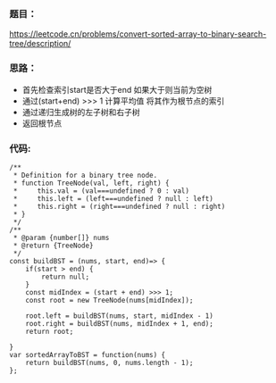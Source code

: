 <!--
 * @Description: Stay hungry，Stay foolish
 * @Author: Huccct
 * @Date: 2023-05-18 08:56:21
 * @LastEditors: Huccct
 * @LastEditTime: 2023-05-18 09:35:08
-->
### **题目：**
 https://leetcode.cn/problems/convert-sorted-array-to-binary-search-tree/description/


### **思路：** 
* 首先检查索引start是否大于end 如果大于则当前为空树
* 通过(start+end) >>> 1 计算平均值 将其作为根节点的索引
* 通过递归生成树的左子树和右子树
* 返回根节点


### **代码:**
```
/**
 * Definition for a binary tree node.
 * function TreeNode(val, left, right) {
 *     this.val = (val===undefined ? 0 : val)
 *     this.left = (left===undefined ? null : left)
 *     this.right = (right===undefined ? null : right)
 * }
 */
/**
 * @param {number[]} nums
 * @return {TreeNode}
 */
const buildBST = (nums, start, end)=> {
    if(start > end) {
        return null;
    }
    const midIndex = (start + end) >>> 1;
    const root = new TreeNode(nums[midIndex]);

    root.left = buildBST(nums, start, midIndex - 1)
    root.right = buildBST(nums, midIndex + 1, end);
    return root;

}
var sortedArrayToBST = function(nums) {
    return buildBST(nums, 0, nums.length - 1);
};
```